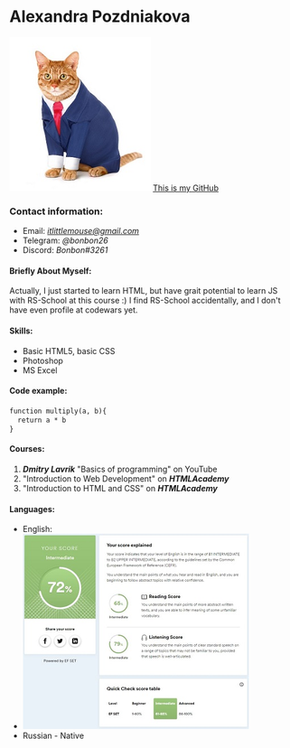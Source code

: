 # Alexandra Pozdniakova
  ![Photo for CV](/photo4cv.jpg)
  [This is my GitHub](https://github.com/MouseBonnie)
  
### Contact information:
  * Email: *itlittlemouse@gmail.com*
  * Telegram: *@bonbon26*
  * Discord: *Bonbon#3261*
   
#### Briefly About Myself:
Actually, I just started to learn HTML, but  have grait potential to learn JS with RS-School at this course :) 
I find RS-School accidentally, and I don't have even profile at codewars yet.


#### Skills:
  * Basic HTML5, basic CSS
  * Photoshop
  * MS Excel

#### Code example:
```
function multiply(a, b){
  return a * b
}
```
#### Courses:
1. _**Dmitry Lavrik**_ "Basics of programming" on YouTube
1. "Introduction to Web Development" on _**HTMLAcademy**_
1. "Introduction to HTML and CSS" on _**HTMLAcademy**_

#### Languages:
* English:
* ![My language lvl](/language.JPG)
* Russian - Native